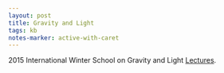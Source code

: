 ```yaml
---
layout: post
title: Gravity and Light
tags: kb
notes-marker: active-with-caret
---
```

2015 International Winter School on Gravity and Light [Lectures](https://www.youtube.com/watch?v=7G4SqIboeig).